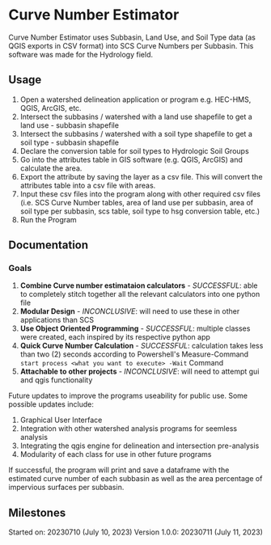 # Curve Number Estimator

Curve Number Estimator uses Subbasin, Land Use, and Soil Type
data (as QGIS exports in CSV format) into SCS Curve Numbers per
Subbasin. This software was made for the Hydrology field.

## Usage

1. Open a watershed delineation application or program e.g. HEC-HMS,
    QGIS, ArcGIS, etc.
2. Intersect the subbasins / watershed with a land use shapefile
    to get a land use - subbasin shapefile
3. Intersect the subbasins / watershed with a soil type shapefile
    to get a soil type - subbasin shapefile
4. Declare the conversion table for soil types to Hydrologic Soil
    Groups
5. Go into the attributes table in GIS software (e.g. QGIS, ArcGIS)
    and calculate the area.
6. Export the attribute by saving the layer as a csv file.  This
    will convert the attributes table into a csv file with areas.
7. Input these csv files into the program along with other required
    csv files (i.e. SCS Curve Number tables, area of land use per
    subbasin, area of soil type per subbasin, scs table, soil type to
    hsg conversion table, etc.)
8. Run the Program

## Documentation

### Goals
1. **Combine Curve number estimataion calculators** - *SUCCESSFUL*:
    able to completely stitch together all the relevant calculators
    into one python file
2. **Modular Design** - *INCONCLUSIVE*: will need to use these in other
    applications than SCS
3. **Use Object Oriented Programming** - *SUCCESSFUL*: multiple classes
    were created, each inspired by its respective python app
4. **Quick Curve Number Calculation** - *SUCCESSFUL*: calculation takes
    less than two (2) seconds according to Powershell's Measure-Command
    `start process <what you want to execute> -Wait` Command
5. **Attachable to other projects** - *INCONCLUSIVE*: will need to attempt
    gui and qgis functionality

Future updates to improve the programs useability for public use.
Some possible updates include:
1. Graphical User Interface
2. Integration with other watershed analysis programs for seemless
    analysis
3. Integrating the qgis engine for delineation and intersection
    pre-analysis
4. Modularity of each class for use in other future programs

If successful, the program will print and save a dataframe with the 
estimated curve number of each subbasin as well as the area percentage
of impervious surfaces per subbasin.

## Milestones

Started on:     20230710 (July 10, 2023)
Version 1.0.0:  20230711 (July 11, 2023)
